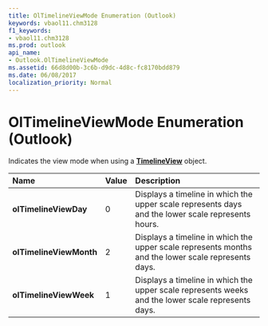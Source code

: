 ```yaml
---
title: OlTimelineViewMode Enumeration (Outlook)
keywords: vbaol11.chm3128
f1_keywords:
- vbaol11.chm3128
ms.prod: outlook
api_name:
- Outlook.OlTimelineViewMode
ms.assetid: 66d8d00b-3c6b-d9dc-4d8c-fc8170bdd879
ms.date: 06/08/2017
localization_priority: Normal
---
```



# OlTimelineViewMode Enumeration (Outlook)

Indicates the view mode when using a  **[TimelineView](Outlook.TimelineView.md)** object.



|Name|Value|Description|
|:-----|:-----|:-----|
| **olTimelineViewDay**|0|Displays a timeline in which the upper scale represents days and the lower scale represents hours. |
| **olTimelineViewMonth**|2|Displays a timeline in which the upper scale represents months and the lower scale represents days.|
| **olTimelineViewWeek**|1|Displays a timeline in which the upper scale represents weeks and the lower scale represents days.|

